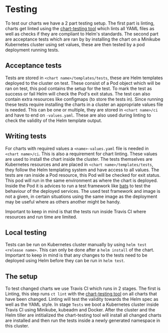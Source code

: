 # Testing
To test our charts we have a 2 part testing setup. The first part is linting, charts get linted using the [chart-testing tool](https://github.com/helm/chart-testing) which lints all YAML files as well as checks if they are compliant to Helm's standards.
The second part are acceptance tests which are ran by by installing the chart on a Minikube Kubernetes cluster using set values, these are then tested by a pod deployment running tests.

## Acceptance tests
Tests are stored in `<chart name>/templates/tests`, these are Helm templates deployed to the cluster on test. These consist of a Pod object which will be ran on test, this pod contains the setup for the test. To mark the test as success or fail Helm will check the Pod's exit status. The test can also contain extra resources like configmaps (to store the tests in).
Since running these tests require installing the charts in a cluster an appropriate values file is needed. This can be one or multiple, they are stored in `<chart name>/ci` and have to end on `-values.yaml`. These are also used during linting to check the validity of the Helm template output.

## Writing tests
For charts with required values a `<name>-values.yaml` file is needed in `<chart name>/ci`. This is also a requirement for chart linting. These values are used to install the chart inside the cluster.
The tests themselves are Kubernetes resources and are placed in `<chart name>/templates/tests`, they follow the Helm templating system and have access to all values. The tests are ran inside a Pod resource, this Pod will be checked for exit status. This pod will run in the same environment as where the chart is deployed.
Inside the Pod it is advices to run a test framework like [bats](https://github.com/bats-core/bats-core) to test the behaviour of the deployed services. The used test framework and image is not a given, in certain situations using the same image as the deployment may be useful where as others another might be handy.

Important to keep in mind is that the tests run inside Travis CI where resources and run time are limited.

## Local testing
Tests can be run on Kubernetes cluster manually by using `helm test <release name>`. This can only be done after a `helm install` of the chart.
Important to keep in mind is that any changes to the tests need to be deployed using Helm before they can be run in `helm test`.

## The setup
To test changed charts we use Travis CI which runs in 2 stages. The first is Linting, this step runs `ct lint` with the [chart-testing tool](https://github.com/helm/chart-testing) on all charts that have been changed. Linting will test the validity towards the Helm spec as well as the YAML style.
In stage `Tests` we boot a Kubernetes cluster inside Travis CI using Minikube, kubeadm and Docker. After the cluster and the Helm tiller are intitialized the chart-testing tool will install all changed charts are installed and then run the tests inside a newly generated namespace in this cluster.
